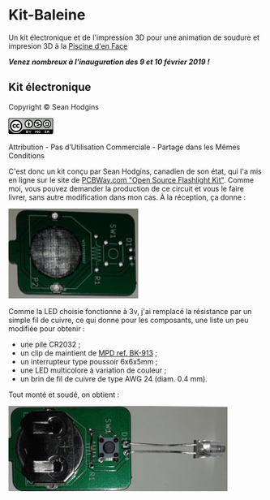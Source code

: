 # Kit-Baleine
Un kit électronique et de l'impression 3D pour une animation de soudure et impresion 3D à la [Piscine d'en Face](https://piscinedenface.fr)

***Venez nombreux à l'inauguration des 9 et 10 février 2019 !***

## Kit électronique
Copyright &copy; Sean Hodgins

![CC BY-NC-SA](/CC_BY-NC-SA_88x31.png)

Attribution - Pas d’Utilisation Commerciale - Partage dans les Mêmes Conditions 

C'est donc un kit conçu par Sean Hodgins, canadien de son état, qui l'a mis en ligne sur le site de [PCBWay.com "Open Source Flashlight Kit"](https://www.pcbway.com/project/shareproject/Open_Source_Flashlight_Kit.html). Comme moi, vous pouvez demander la production de ce circuit et vous le faire livrer, sans autre modification dans mon cas. À la réception, ça donne :

![CI-vierge](/CI-vierge.jpg)

Comme la LED choisie fonctionne à 3v, j'ai remplacé la résistance par un simple fil de cuivre, ce qui donne pour les composants, une liste un peu modifiée pour obtenir :
* une pile CR2032 ;
* un clip de maintient de [MPD ref. BK-913](http://batteryholders.com/part.php?pn=BK-913) ;
* un interrupteur type poussoir 6x6x5mm ;
* une LED multicolore à variation de couleur ;
* un brin de fil de cuivre de type AWG 24 (diam. 0.4 mm).

Tout monté et soudé, on obtient :

![CI-monté](/CI-monte.jpg)



